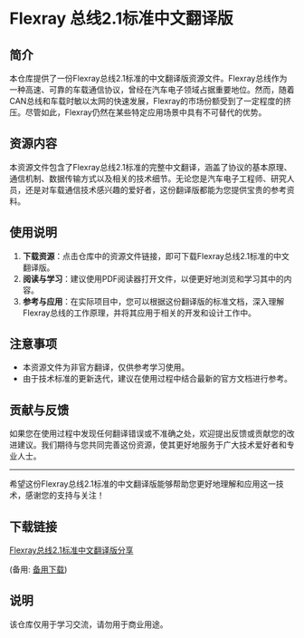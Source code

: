 # Flexray 总线2.1标准中文翻译版

## 简介

本仓库提供了一份Flexray总线2.1标准的中文翻译版资源文件。Flexray总线作为一种高速、可靠的车载通信协议，曾经在汽车电子领域占据重要地位。然而，随着CAN总线和车载时敏以太网的快速发展，Flexray的市场份额受到了一定程度的挤压。尽管如此，Flexray仍然在某些特定应用场景中具有不可替代的优势。

## 资源内容

本资源文件包含了Flexray总线2.1标准的完整中文翻译，涵盖了协议的基本原理、通信机制、数据传输方式以及相关的技术细节。无论您是汽车电子工程师、研究人员，还是对车载通信技术感兴趣的爱好者，这份翻译版都能为您提供宝贵的参考资料。

## 使用说明

1. **下载资源**：点击仓库中的资源文件链接，即可下载Flexray总线2.1标准的中文翻译版。
2. **阅读与学习**：建议使用PDF阅读器打开文件，以便更好地浏览和学习其中的内容。
3. **参考与应用**：在实际项目中，您可以根据这份翻译版的标准文档，深入理解Flexray总线的工作原理，并将其应用于相关的开发和设计工作中。

## 注意事项

- 本资源文件为非官方翻译，仅供参考学习使用。
- 由于技术标准的更新迭代，建议在使用过程中结合最新的官方文档进行参考。

## 贡献与反馈

如果您在使用过程中发现任何翻译错误或不准确之处，欢迎提出反馈或贡献您的改进建议。我们期待与您共同完善这份资源，使其更好地服务于广大技术爱好者和专业人士。

---

希望这份Flexray总线2.1标准的中文翻译版能够帮助您更好地理解和应用这一技术，感谢您的支持与关注！

## 下载链接
[Flexray总线2.1标准中文翻译版分享](https://pan.quark.cn/s/3d56526d3113) 

(备用: [备用下载](https://pan.baidu.com/s/1VASPwp5egYItZQPX4tQwZQ?pwd=1234))

## 说明

该仓库仅用于学习交流，请勿用于商业用途。
